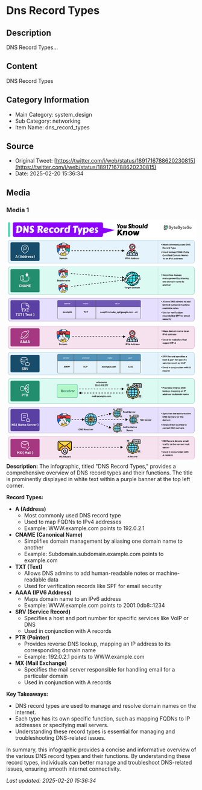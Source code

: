 # Dns Record Types

## Description
DNS Record Types...

## Content
DNS Record Types

## Category Information

- Main Category: system_design
- Sub Category: networking
- Item Name: dns_record_types

## Source

- Original Tweet: [https://twitter.com/i/web/status/1891716788620230815](https://twitter.com/i/web/status/1891716788620230815)
- Date: 2025-02-20 15:36:34

## Media

### Media 1
![media_0](./media_0.jpg)
**Description:** The infographic, titled "DNS Record Types," provides a comprehensive overview of DNS record types and their functions. The title is prominently displayed in white text within a purple banner at the top left corner.

**Record Types:**

* **A (Address)**
	+ Most commonly used DNS record type
	+ Used to map FQDNs to IPv4 addresses
	+ Example: WWW.example.com points to 192.0.2.1
* **CNAME (Canonical Name)**
	+ Simplifies domain management by aliasing one domain name to another
	+ Example: Subdomain.subdomain.example.com points to example.com
* **TXT (Text)**
	+ Allows DNS admins to add human-readable notes or machine-readable data
	+ Used for verification records like SPF for email security
* **AAAA (IPV6 Address)**
	+ Maps domain name to an IPv6 address
	+ Example: WWW.example.com points to 2001:0db8::1234
* **SRV (Service Record)**
	+ Specifies a host and port number for specific services like VoIP or DNS
	+ Used in conjunction with A records
* **PTR (Pointer)**
	+ Provides reverse DNS lookup, mapping an IP address to its corresponding domain name
	+ Example: 192.0.2.1 points to WWW.example.com
* **MX (Mail Exchange)**
	+ Specifies the mail server responsible for handling email for a particular domain
	+ Used in conjunction with A records

**Key Takeaways:**

* DNS record types are used to manage and resolve domain names on the internet.
* Each type has its own specific function, such as mapping FQDNs to IP addresses or specifying mail servers.
* Understanding these record types is essential for managing and troubleshooting DNS-related issues.

In summary, this infographic provides a concise and informative overview of the various DNS record types and their functions. By understanding these record types, individuals can better manage and troubleshoot DNS-related issues, ensuring smooth internet connectivity.


*Last updated: 2025-02-20 15:36:34*